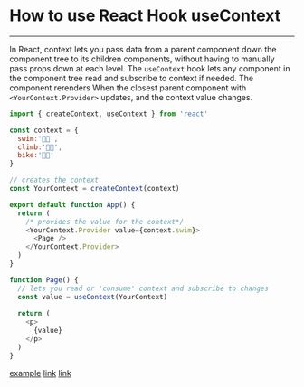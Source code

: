 # How to use React Hook useContext

---

In React, context lets you pass data from a parent component down the component tree to its children components, without having to manually pass props down at each level. The `useContext` hook lets any component in the component tree read and subscribe to context if needed. The component rerenders When the closest parent component with `<YourContext.Provider>` updates, and the context value changes.

```js
import { createContext, useContext } from 'react'

const context = {
  swim:'🏊🏾',
  climb:'🧗🏾',
  bike:'🚴🏿'
}

// creates the context
const YourContext = createContext(context) 

export default function App() {
  return (
    /* provides the value for the context*/
    <YourContext.Provider value={context.swim}> 
      <Page />
    </YourContext.Provider>
  )
}

function Page() {
  // lets you read or 'consume' context and subscribe to changes
  const value = useContext(YourContext) 
  
  return (
    <p>
      {value}
    </p>
  )
}
```

[example](./examples/use-context.js)
[link](https://reactjs.org/docs/hooks-reference.html#usecontext)
[link](https://beta.reactjs.org/apis/react/useContext)
